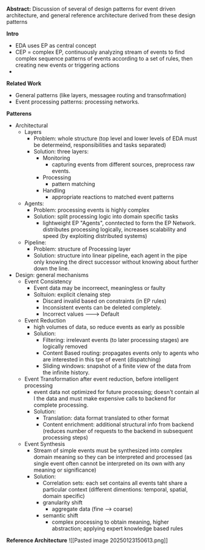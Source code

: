 **Abstract:** Discussion of several of design patterns for event driven architecture, and general reference architecture derived from these design patterns

**Intro**
- EDA uses EP as central concept 
- CEP = complex EP, continuously analyzing stream of events to find complex sequence patterns of events according to a set of rules, then creating new events or triggering actions
- 

**Related Work**
- General patterns (like layers, messagee routing and transofrmation)
- Event processing patterns: processing networks.

**Patterens**
- Architectural
	- Layers
		- Problem: whole structure (top level and lower levels of EDA must be determeind, responsibilities and tasks separated)
		- Solution: three layers:
			- Monitoring
				- capturing events from different sources, preprocess raw events. 
			- Processing
				- pattern matching
			- Handling
				- appropriate reactions to matched event patterns
	- Agents:
		- Problem: processing events is highly complex
		- Solution: split processing logic into domain specific tasks
			- lightweight EP "Agents", conntected to form the EP Network. distributes processing logically, increases scalability and speed (by exploiting distributed systems)
	- Pipeline:
		- Problem: structure of Processing layer
		- Solution: structure into linear pipeline, each agent in the pipe only knowing the direct successor without knowing about further down the line.
- Design: general mechanisms
	- Event Consistency
		- Event data may be incorreect, meaningless or faulty
		- Soltuion:  explicit clenaing step
			- Discard invalid based on constraints (in EP rules)
			- Inconsistent events can be deleted completely.
			- Incorrect values ---> Default
	- Event Reduction
		- high volumes of data, so reduce events as early as possible
		- Solution:
			- Filtering: irrelevant events (to later processing stages) are logically removed 
			- Content Based routing: propagates events only to agents who are interested in this tpe of event (dispatching)
			- Sliding windows: snapshot of a finite view of the data  from the infinite history.
	- Event Transformation after event reduction, before intelligent processing
		- event data not optimized for future processing; doesn't contain al l the data and must make expensive calls to backend for complete processing.
		- Solution:
			- Translation: data format translated to other format
			- Content enrichment: additional structural info from backend (reduces number of requests to the backend in subsequent processing steps)
	- Event Synthesis
		- Stream of simple events must be synthesized into complex domain meaning so they can be interpreted and processed (as single event often cannot be interpreted on its own with any meaning or significance)
		- Solution:
			- Correlation sets: each set contains all events taht share a particular context (different dimentions: temporal, spatial, domain specific)
			- granularity shift
				- aggregate data (fine --> coarse)
			- semantic shift
				- complex processing to obtain meaning, higher abstraction; applying expert knowledge based rules


**Reference Architecture**
![[Pasted image 20250123150613.png]]
